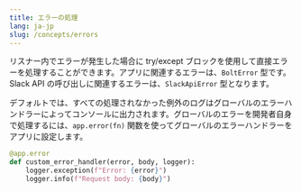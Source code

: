 ```yaml
---
title: エラーの処理
lang: ja-jp
slug: /concepts/errors
---
```


リスナー内でエラーが発生した場合に try/except ブロックを使用して直接エラーを処理することができます。アプリに関連するエラーは、`BoltError` 型です。Slack API の呼び出しに関連するエラーは、`SlackApiError` 型となります。

デフォルトでは、すべての処理されなかった例外のログはグローバルのエラーハンドラーによってコンソールに出力されます。グローバルのエラーを開発者自身で処理するには、`app.error(fn)` 関数を使ってグローバルのエラーハンドラーをアプリに設定します。

```python
@app.error
def custom_error_handler(error, body, logger):
    logger.exception(f"Error: {error}")
    logger.info(f"Request body: {body}")
```